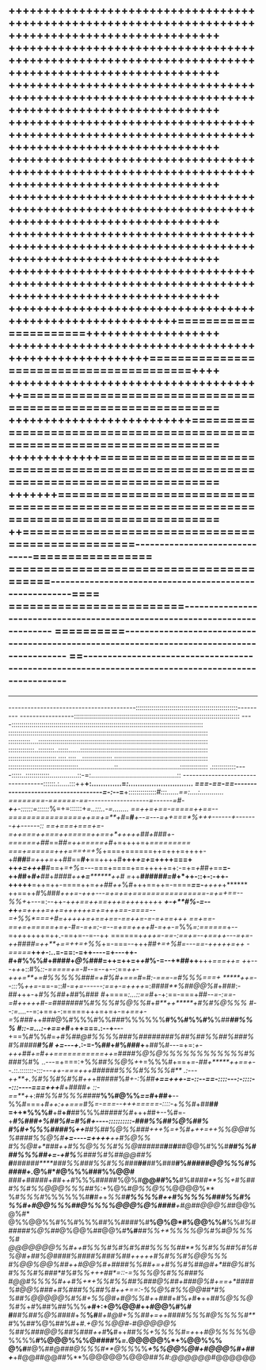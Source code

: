 ++++++++++++++++++++++++++++++++++++++++++++++++++++++++++++++++++++++++++++++++++++++++++++++++++++
++++++++++++++++++++++++++++++++++++++++++++++++++++++++++++++++++++++++++++++++++++++++++++++++++++
++++++++++++++++++++++++++++++++++++++++++++++++++++++++++++++++++++++++++++++++++++++++++++++++++++
++++++++++++++++++++++++++++++++++++++++++++++++++++++++++++++++++++++++++++++++++++++++++++++++++++
++++++++++++++++++++++++++++++++++++++++++++++++++++++++++++++++++++++++++++++++++++++++++++++++++++
++++++++++++++++++++++++++++++++++++++++++++++++++++++++++++++++++++++++++++++++++++++++++++++++++++
++++++++++++++++++++++++++++++++++++++++++++++++++++++++++++++++++++++++++++++++++++++++++++++++++++
++++++++++++++++++++++++++++++++++++++++++++++++++++++++++++++++++++++++++++++++++++++++++++++++++++
+++++++++++++++++++++++++++++++++++++++++++++++++++++++++++======================+++++++++++++++++++
+++++++++++++++++++++++++++++++++++++++++++++++++++++++=========================================++++
+++++++++++++++++++++++++++++++++++++===============================================================
++++++++++++++++++++++++++==========================================================================
+++++++++++++=======================================================================================
+++++++=============================================================================================
++===================================================------------------------------=================
=========================================-------------------------------------------------------====
=========================---------------------------------------------------------------------------
==========------------------------------------------------------------------------------------------
==--------------------------------------------------------------------------------------------------
----------------------------------------------------------------------------------------------------
----------------------------------------------------------------------------------------------------
----------------------------------------:::::::::::::::::::::::::::::::::::::::::::::::::::---------
-----------------:::::::::::::::::::::::::::::::::::::::::::::::::::::::::::::::::::::::::::::::::::
----::::::::::::::::::::::::::::::::::::::::::::::::::::::::::::::::::::::::::::::::::::::::::::::::
::::::::::::::::::::::::::::::::::::::::::::::::::::::::::::::::::::::::::::::::::::::::::::::::::::
:::::::::::....:::::::::::::::::::::::::::::::::::::::::::::::::::::::::::::::::::::::::::::::::::::
:::::::::::::..::::::::..:::::......::::::::::::::::::::::::::::::::::::::::::::::::::::::::::::::::
::::::::::::::::::::::::.::::.::::...:::::::::::::::.:::::::::::::::::::::::::::::::::::::::::::::::
:::::::::::::::::::::::::::::::::::..................::...............................::::::::::::::
.::::::::::::----:::::..::::::::::::..............::-=:...........................................::
----------------------------------::::::.:.....:::++**+:.............=*:............................
===-==-==------------------------------------=-:--*=**+::::::::::::::*#:::......==:....:............
========-======-==-------------------=------=#*-***+**+-::::::=::::::*%=+=::::::+*=..:::..-=........
==++=+==-=====++==--================++==+=**+#*=**#***+--=---=++**===*%+++------**+-------++------::
==+===+===+=-=++===++===++=====++==+*+++++#**#*+#***##+-======+*##==#*#=++=====+#*+=++++=+*=========
===+======+++===+=+%*+===+======++=+++=++++-+#**##**#*=+*+*+=*++##==**#+**==++++#**+++*+=+*=++++===+
++*+=+++*#**#==+*=+%*=---===+====+==+++++=+:-=+=*+*##*+*==**=-++*#*#+*#+***##+*####++**+=********++#
=*++**#####*#=*#+*++-::+-:-++-+++++**=++=++-====++=*++##++*%#+++==++=-====***=*****=-***++++*+******
++==++#%###*+++****=-+++---=+=+=+================-=+=+==--*%%*+*+---=:--++-+*++==++==+++=+++*+++*+*+
****+-+**#%*-=--+*+***+=+++**+=+*+=+++*+++=+=+++==-====--=+%%*===+#=+++++=+==**+==-==++=-=-=+==*++*+
==**+==-==+=+=====+=+-*#=-=+=:-=--=+==+****+*++*#***-=++-=*%%*=:======*+--=+*+*+++++=++.-==+=--=--++
======+***+++=-*==-:==+=--+==+*+---=+=-++*##*##=++**+==++=+%%*+=-===--+++***##+=+*%#*=---==-+++++=++
-=====*****++*+*-:..=-==:-=++----=+---++-*#*+#%%%#+##**##+*@%*###=++=++=+*+*#%-=--+*##++**+++*===++=
+*+---+*+*+::#%*::-=====+=-#*--=--+--:==*++-+++=**+=#%%%%%###****=+#*%#*+===#*=#*:-===-=#%%%=***==+*
*****++=--:::*%*++=*-==-=::#*-=+=------:==+-=++++*=:*#****#*##**%#*#@@%#*+###:-##+++-+*#%%##+*##%###
#+====*:...::==#*+-+:==-===+##***--=-:==-=#++*+++#-=*#######*%#*%%%#%@%%#*+*#**+****+*****+#%#*%@%%%
#*--:=*....--=:+==+-:=====+++=+=+-=*+==+-=%###*++#*#*#@%#%%%#%%#*##*%%%%%%**#%%#%%#%**%##******##%%%
#*::-=*...:-*+==+*#**+**++===.:--+--**-+==%#%%#=*+#%##@#%%%%###%########%##%##%%##%###%#%###*#***#%#
+=---+*.:-=-%##+#%###+**+##%#---=+=:*+-+++***##*+=*#*++===========++=*#*###%@%@%%%%%%%%%%%%#%###%*#%
..---=+===:+%*%##%%@%+*+=%%%#+==+*=-##+*****++==+--.::.:::::::-:::---++-===+++****######%%%*#%%%%#**
.:---++**+.*%#%%#%#%#++*+#####%#*+-:%#*#***+==+++-=-::--==-::::---:-::::--:::----===+++**#*+*###*#*+
::-==**+*+:##*%%#%%%###*#**%%#@%%*==#*+##+**--%%#===+#*++:++===#%=-===--+++=====-::::-*+*%%#*+##**##
=++*%%%#**+#**+*#***##%%%##*###%#*+++##+--%#=-+*****#%###+%#**#%#*=#%#+----::::::::::-###*%%##%@%##%
#%#+%%%#*###%*++**##%##%@%%###****+*++%*=+%#*+++=++%%@@#*%%##**##%*%@%#****+=----=++++****++*#%@%**%
*#%*%@#+*###**++*#%%@%%%#%%@##*#*##*#***#**#***#***##@@%#%%#*****##%%###%%%##+=-+#%***%###%#%##@@##%
***#**##**###**#*******#*##%%#*##%%*#%%##**#***##**##%###**#%#*####@@%%%#%####+.*@%#*#@%%%###%%@@#**
***###*+*#####*+##+*+#*%%%###*#*#%@%#**@@##%%**#%#*###**%%+#%###%%#%%@@@%%%##%*:+%@%*#@%%@%*%@@@@%**
%*#%%%#*%%%%%%#**#**#*+*+*%%#**#%%%%#++#%%%%%###%%#%%%#+#@@%%%##@%%%%@@@%@%####**+#@##@@@%#*#@@%@%#*
@%%@@%%#%%#%%%##%%####%#**%@%@*#%@@%%#**%%#*%######%@%#*#@%@@%##@@%#**%#***#**#%%+*%%%%@%#%**#@%%%%#
@@@@@@@%%#++#%%%#%#%**#%##%%%%##****%%#*%%#*#%**#%#%@#*+*#*#%@#*###%#*###%###%*##*+++++#%#%%#*%@@%%%
*#%@@%@@%##++#@@%#*+##**#**#%%##+=+#%%#**%#*#@#*+*##@%#**%#%%%#%**###*#%#%%**+++##*=::-=%%%@%#%%###%
#**@@#%%%%#++#%+*+**%%#%%**#*#%#*##@%##*+###*@%#+==+*####%#@@%###+#%###%%##%#+++=**=:-%%@%#%%@@##*#%
%**##%@@@@@%*#%#***+%%@#+#@%%*#*+*+*###*+#%*+*#**+**++*##%@%%@%#%*+#%##%##%%%***+*#+:+@%@@#++#@@%#%#
#**#*#%##%@%#*##*#*+*%***%#**#*+****#@#*+%%##*+=++*##*##%%%#@%%%%#**#*%%##%@%##%#+#*.+@%%@@#-#@@@@@%
%#***#%###@@%##%###++*#***%**#++***##%%*+%%%%#*=+*++*#@%%%%*%@%%%%**#%@@@%%%@####%*=.*@@@@@%*+%@@%%%
@%#**#@%#*#@###@%%%#**@%%*%%****+%%@@%@#+#@@@%#*+##+***+#@@##@@##%**%@@@@@%@@@#*#%#*:*@@@@@@#*@@@@@@
